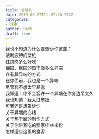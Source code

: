 ```yaml
---  
title: 告诉你  
date: 2019-08-27T11:57:20.772Z  
categories:  
- 诗歌  
auther: Herb   
draft: true
---  
```

我也不知道为什么要告诉你这些：  
哈利波特的壁纸  
红烧肉多么好吃  
梅园、枫园的热干面多么异端  
各有其异端的方式    
在你面前，我也是一个异端  
尽管我不想太早暴露  
我知道：你不会容许一个异端在你身边呆太久  
我也知道：我太过笨拙    
可我还是想告诉你  
关于异端的心绪  
关于热干面的制作方式  
关于你带我吃的那家桂林米粉  
怎样适应这里的食客  
